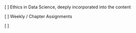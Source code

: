 
[ ] Ethics in Data Science, deeply incorporated into the content 

[ ] Weekly / Chapter Assignments

[ ] 